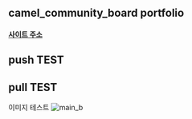 ## camel_community_board portfolio

#### [사이트 주소](http://chamym.cafe24.com/)

## push TEST 

## pull TEST

이미지 테스트
![main_b](https://user-images.githubusercontent.com/38008152/74584510-63ace800-5016-11ea-9248-daac52b83335.png)


